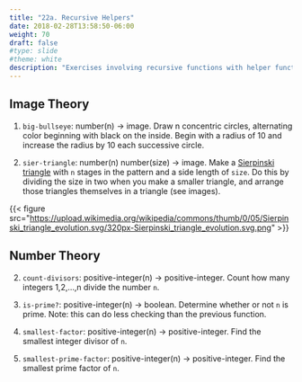```yaml
---
title: "22a. Recursive Helpers"
date: 2018-02-28T13:58:50-06:00
weight: 70
draft: false
#type: slide
#theme: white
description: "Exercises involving recursive functions with helper functions."
---
```


## Image Theory

1. `big-bullseye`: number(n) -> image. Draw n concentric circles, alternating color beginning with black on the inside. Begin with a radius of 10 and increase the radius by 10 each successive circle.

2. `sier-triangle`: number(n) number(size) -> image. Make a [Sierpinski triangle](https://en.wikipedia.org/wiki/Sierpi%C5%84ski_gasket) with `n` stages in the pattern and a side length of `size`. Do this by dividing the size in two when you make a smaller triangle, and arrange those triangles themselves in a triangle (see images).

{{< figure src="https://upload.wikimedia.org/wikipedia/commons/thumb/0/05/Sierpinski_triangle_evolution.svg/320px-Sierpinski_triangle_evolution.svg.png" >}}

## Number Theory

2. `count-divisors`: positive-integer(n) -> positive-integer. Count how many integers 1,2,...,n divide the number `n`.

3. `is-prime?`: positive-integer(n) -> boolean. Determine whether or not `n` is prime. Note: this can do less checking than the previous function.

4. `smallest-factor`: positive-integer(n) -> positive-integer. Find the smallest integer divisor of `n`. 

5. `smallest-prime-factor`: positive-integer(n) -> positive-integer. Find the smallest prime factor of `n`.

